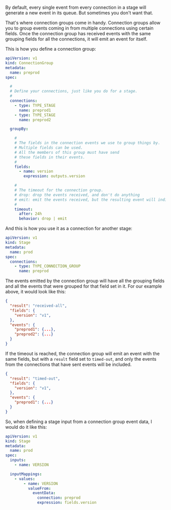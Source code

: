 By default, every single event from every connection in a stage will generate a new event in its queue. But sometimes you don't want that.

That's where connection groups come in handy. Connection groups allow you to group events coming in from multiple connections using certain fields. Once the connection group has received events with the same grouping fields for all the connections, it will emit an event for itself.

This is how you define a connection group:

```yaml
apiVersion: v1
kind: ConnectionGroup
metadata:
  name: preprod
spec:

  #
  # Define your connections, just like you do for a stage.
  #
  connections:
    - type: TYPE_STAGE
      name: preprod1
    - type: TYPE_STAGE
      name: preprod2

  groupBy:

    #
    # The fields in the connection events we use to group things by.
    # Multiple fields can be used.
    # All the members of this group must have send
    # these fields in their events.
    #
    fields:
      - name: version
        expression: outputs.version

    #
    # The timeout for the connection group.
    # drop: drop the events received, and don't do anything
    # emit: emit the events received, but the resulting event will indicate that events from some connections were missing
    #
    timeout:
      after: 24h
      behavior: drop | emit
```

And this is how you use it as a connection for another stage:

```yaml
apiVersion: v1
kind: Stage
metadata:
  name: prod
spec:
  connections:
    - type: TYPE_CONNECTION_GROUP
      name: preprod
```

The events emitted by the connection group will have all the grouping fields and all the events that were grouped for that field set in it. For our example above, it would look like this:

```json
{
  "result": "received-all",
  "fields": {
    "version": "v1",
  },
  "events": {
    "preprod1": {...},
    "preprod2": {...}
  }
}
```

If the timeout is reached, the connection group will emit an event with the same fields, but with a `result` field set to `timed-out`, and only the events from the connections that have sent events will be included.

```json
{
  "result": "timed-out",
  "fields": {
    "version": "v1",
  },
  "events": {
    "preprod1": {...}
  }
}
```

So, when defining a stage input from a connection group event data, I would do it like this:

```yaml
apiVersion: v1
kind: Stage
metadata:
  name: prod
spec:
  inputs:
    - name: VERSION

  inputMappings:
    - values:
        - name: VERSION
          valueFrom:
            eventData:
              connection: preprod
              expression: fields.version
```
